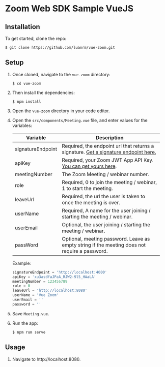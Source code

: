 
# Zoom Web SDK Sample VueJS

## Installation

To get started, clone the repo:

`$ git clone https://github.com/luanrm/vue-zoom.git`

## Setup

1. Once cloned, navigate to the `vue-zoom` directory:

   `$ cd vue-zoom`

1. Then install the dependencies:

   `$ npm install`

1. Open the `vue-zoom` directory in your code editor.

1. Open the `src/components/Meeting.vue` file, and enter values for the variables:

   | Variable                   | Description |
   | -----------------------|-------------|
   | signatureEndpoint          | Required, the endpoint url that returns a signature. [Get a signature endpoint here.](https://github.com/zoom/websdk-sample-signature-node.js) |
   | apiKey                   | Required, your Zoom JWT App API Key. [You can get yours here](https://marketplace.zoom.us/develop/create). |
   | meetingNumber                   | The Zoom Meeting / webinar number. |
   | role                   | Required, 0 to join the meeting / webinar, 1 to start the meeting. |
   | leaveUrl                   | Required, the url the user is taken to once the meeting is over. |
   | userName                   | Required, A name for the user joining / starting the meeting / webinar. |
   | userEmail                   | Optional, the user joining / starting the meeting / webinar. |
   | passWord                   | Optional, meeting password. Leave as empty string if the meeting does not require a password. |

   Example:

   ```js
   signatureEndpoint = 'http://localhost:4000'
   apiKey = 'xu3asdfaJPaA_RJW2-9l5_HAaLA'
   meetingNumber = 123456789
   role = 0
   leaveUrl = 'http://localhost:8080'
   userName = 'Vue Zoom'
   userEmail = ''
   password = ''
   ```

1. Save `Meeting.vue`.

1. Run the app:

   `$ npm run serve`

## Usage

1. Navigate to http://localhost:8080.
